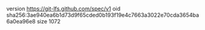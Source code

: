 version https://git-lfs.github.com/spec/v1
oid sha256:3ae940ea6b1d73d9f65cded0b193f19e4c7663a3022e70cda3654ba6a0ea96e8
size 1072
